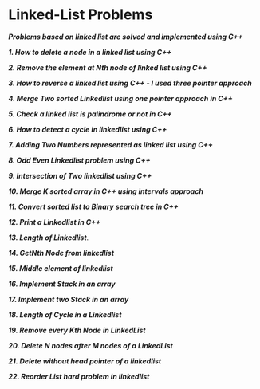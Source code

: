 # Linked-List Problems

***Problems based on linked list are solved and implemented using C++***


***1. How to delete a node in a linked list using C++***

***2. Remove the element at Nth node of linked list using C++***

***3. How to reverse a linked list using C++ - I used three pointer approach***

***4. Merge Two sorted Linkedlist using one pointer approach in C++***

***5. Check a linked list is palindrome or not in C++***

***6. How to detect a cycle in linkedlist using C++***

***7. Adding Two Numbers represented as linked list using C++***

***8. Odd Even Linkedlist problem using C++***

***9. Intersection of Two linkedlist using C++***

***10. Merge K sorted array in C++ using intervals approach***

***11. Convert sorted list to Binary search tree in C++***

***12. Print a Linkedlist in C++***

***13. Length of Linkedlist***.

***14. GetNth Node from linkedlist***

***15. Middle element of linkedlist***

***16. Implement Stack in an array***

***17. Implement two Stack in an array***

***18. Length of Cycle in a Linkedlist***

***19. Remove every Kth Node in LinkedList***

***20. Delete N nodes after M nodes of a LinkedList***

***21. Delete without head pointer of a linkedlist***

***22. Reorder List hard problem in linkedlist***


